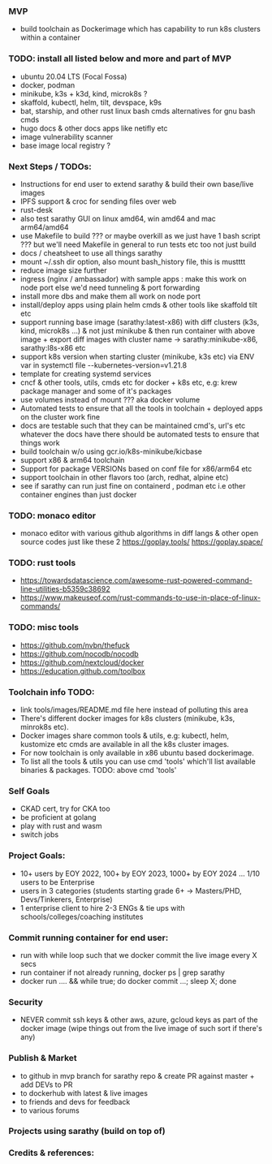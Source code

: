 ### MVP
- build toolchain as Dockerimage which has capability to run k8s clusters within a container

### TODO: install all listed below and more and part of MVP
- ubuntu 20.04 LTS (Focal Fossa)
- docker, podman
- minikube, k3s + k3d, kind, microk8s ?
- skaffold, kubectl, helm, tilt, devspace, k9s
- bat, starship, and other rust linux bash cmds alternatives for gnu bash cmds
- hugo docs & other docs apps like netifly etc
- image vulnerability scanner
- base image local registry ?

### Next Steps / TODOs:
- Instructions for end user to extend sarathy & build their own base/live images
- IPFS support & croc for sending files over web
- rust-desk
- also test sarathy GUI on linux amd64, win amd64 and mac arm64/amd64
- use Makefile to build ??? or maybe overkill as we just have 1 bash script ??? but we'll need Makefile in general to run tests etc too not just build
- docs / cheatsheet to use all things sarathy
- mount ~/.ssh dir option, also mount bash_history file, this is mustttt
- reduce image size further
- ingress (nginx / ambassador) with sample apps : make this work on node port else we'd need tunneling & port forwarding
- install more dbs and make them all work on node port 
- install/deploy apps using plain helm cmds & other tools like skaffold tilt etc 
- support running base image (sarathy:latest-x86) with diff clusters (k3s, kind, microk8s ...) & not just minikube
   & then run container with above image + export diff images with cluster name -> sarathy:minikube-x86, sarathy:l8s-x86 etc
- support k8s version when starting cluster (minikube, k3s etc) via ENV var in systemctl file --kubernetes-version=v1.21.8
- template for creating systemd services
- cncf & other tools, utils, cmds etc for docker + k8s etc, e.g: krew package manager and some of it's packages
- use volumes instead of mount ??? aka docker volume
- Automated tests to ensure that all the tools in toolchain + deployed apps on the cluster work fine
- docs are testable such that they can be maintained
  cmd's, url's etc whatever the docs have there should be automated tests to ensure that things work
- build toolchain w/o using gcr.io/k8s-minikube/kicbase
- support x86 & arm64 toolchain
- Support for package VERSIONs based on conf file for x86/arm64 etc
- support toolchain in other flavors too (arch, redhat, alpine etc)
- see if sarathy can run just fine on containerd , podman etc i.e other container engines than just docker

### TODO: monaco editor
- monaco editor with various github algorithms in diff langs & other open source codes
  just like these 2
  https://goplay.tools/
  https://goplay.space/

### TODO: rust tools
- https://towardsdatascience.com/awesome-rust-powered-command-line-utilities-b5359c38692
- https://www.makeuseof.com/rust-commands-to-use-in-place-of-linux-commands/

### TODO: misc tools
- https://github.com/nvbn/thefuck
- https://github.com/nocodb/nocodb
- https://github.com/nextcloud/docker
- https://education.github.com/toolbox

### Toolchain info TODO:
- link tools/images/README.md file here instead of polluting this area
- There's different docker images for k8s clusters (minikube, k3s, minrok8s etc).
- Docker images share common tools & utils, e.g: kubectl, helm, kustomize etc cmds are available in all the k8s cluster images.
- For now toolchain is only available in x86 ubuntu based dockerimage.
- To list all the tools & utils you can use cmd 'tools' which'll list available binaries & packages.
  TODO: above cmd 'tools'

### Self Goals
- CKAD cert, try for CKA too
- be proficient at golang
- play with rust and wasm
- switch jobs

### Project Goals:
- 10+ users by EOY 2022, 100+ by EOY 2023, 1000+ by EOY 2024 ... 1/10 users to be Enterprise
- users in 3 categories (students starting grade 6+ -> Masters/PHD, Devs/Tinkerers, Enterprise)
- 1 enterprise client to hire 2-3 ENGs & tie ups with schools/colleges/coaching institutes

### Commit running container for end user:
- run with while loop such that we docker commit the live image every X secs
- run container if not already running, docker ps | grep sarathy
- docker run .... && while true; do docker commit ...; sleep X; done

### Security
- NEVER commit ssh keys & other aws, azure, gcloud keys as part of the docker image (wipe things out from the live image of such sort if there's any)

### Publish & Market
- to github in mvp branch for sarathy repo & create PR against master + add DEVs to PR
- to dockerhub with latest & live images
- to friends and devs for feedback
- to various forums

### Projects using sarathy (build on top of)

### Credits & references: